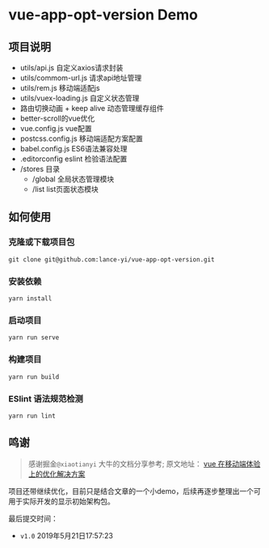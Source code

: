 # vue-app-opt-version Demo

## 项目说明

- utils/api.js 自定义axios请求封装
- utils/commom-url.js 请求api地址管理
- utils/rem.js 移动端适配js
- utils/vuex-loading.js 自定义状态管理
- 路由切换动画 + keep alive 动态管理缓存组件
- better-scroll的vue优化
- vue.config.js   vue配置
- postcss.config.js   移动端适配方案配置
- babel.config.js ES6语法兼容处理
- .editorconfig eslint 检验语法配置
- /stores 目录
  - /global 全局状态管理模块
  - /list list页面状态模块 
    
    
## 如何使用

### 克隆或下载项目包
```
git clone git@github.com:lance-yi/vue-app-opt-version.git
```

### 安装依赖 
```
yarn install
```

### 启动项目
```
yarn run serve
```

### 构建项目
```
yarn run build
```

### ESlint 语法规范检测
```
yarn run lint
```

## 鸣谢

> 感谢掘金`@xiaotianyi` 大牛的文档分享参考; 原文地址： [vue 在移动端体验上的优化解决方案](https://juejin.im/post/5cdd2457f265da034e7eb2f9)

项目还带继续优化，目前只是结合文章的一个小demo，后续再逐步整理出一个可用于实际开发的显示初始架构包。

最后提交时间：
- `v1.0`  2019年5月21日17:57:23


